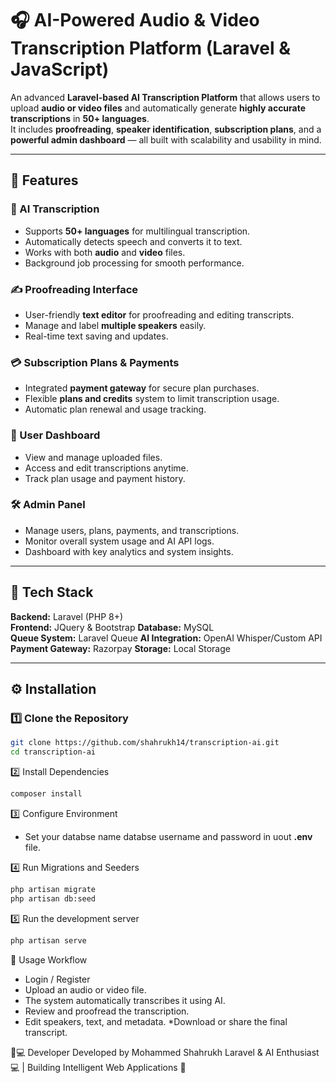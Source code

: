 # 🎧 AI-Powered Audio & Video Transcription Platform (Laravel & JavaScript)

An advanced **Laravel-based AI Transcription Platform** that allows users to upload **audio or video files** and automatically generate **highly accurate transcriptions** in **50+ languages**.  
It includes **proofreading**, **speaker identification**, **subscription plans**, and a **powerful admin dashboard** — all built with scalability and usability in mind.

---

## 🚀 Features

### 🧠 AI Transcription
- Supports **50+ languages** for multilingual transcription.
- Automatically detects speech and converts it to text.
- Works with both **audio** and **video** files.
- Background job processing for smooth performance.

### ✍️ Proofreading Interface
- User-friendly **text editor** for proofreading and editing transcripts.
- Manage and label **multiple speakers** easily.
- Real-time text saving and updates.

### 💳 Subscription Plans & Payments
- Integrated **payment gateway** for secure plan purchases.
- Flexible **plans and credits** system to limit transcription usage.
- Automatic plan renewal and usage tracking.

### 👤 User Dashboard
- View and manage uploaded files.
- Access and edit transcriptions anytime.
- Track plan usage and payment history.

### 🛠️ Admin Panel
- Manage users, plans, payments, and transcriptions.
- Monitor overall system usage and AI API logs.
- Dashboard with key analytics and system insights.

---

## 🧩 Tech Stack

**Backend:** Laravel (PHP 8+)  
**Frontend:** JQuery & Bootstrap
**Database:** MySQL  
**Queue System:** Laravel Queue
**AI Integration:** OpenAI Whisper/Custom API  
**Payment Gateway:** Razorpay 
**Storage:** Local Storage

---

## ⚙️ Installation


### 1️⃣ Clone the Repository
```bash
git clone https://github.com/shahrukh14/transcription-ai.git
cd transcription-ai
```
2️⃣ Install Dependencies
```bash
composer install
```

3️⃣ Configure Environment
- Set your databse name databse username and password in uout **.env** file.

4️⃣ Run Migrations and Seeders
```bash
php artisan migrate
php artisan db:seed
```

5️⃣ Run the development server 
```bash
php artisan serve
```

🧾 Usage Workflow

* Login / Register
* Upload an audio or video file.
* The system automatically transcribes it using AI.
* Review and proofread the transcription.
* Edit speakers, text, and metadata.
*Download or share the final transcript.

🧠💻 Developer
Developed by Mohammed Shahrukh
Laravel & AI Enthusiast 💻 | Building Intelligent Web Applications 🚀
